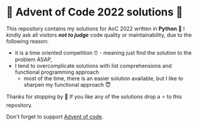# 🎄 Advent of Code 2022 solutions 🎄

This repository contains my solutions for AoC 2022 written in **Python** 🐍 I kindly ask all visitors ***not to judge*** code quality or maintainability, due to the following reason:
- it is a time oriented competition ⏰ - meaning just find the solution to the problem ASAP,
- I tend to overcomplicate solutions with list comprehensions and functional programming approach
  - most of the time, there is an easier solution available, but I like to sharpen my functional approach 😇

Thanks for stopping by 👋 If you like any of the solutions drop a ⭐ to this repository.

Don't forget to support [Advent of code](https://adventofcode.com/2022/support).